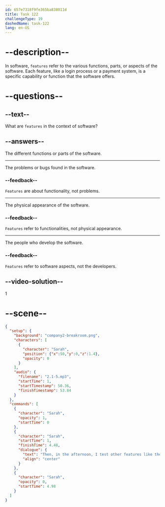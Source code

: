 ```yaml
---
id: 657e7318f9fe365ba838011d
title: Task 122
challengeType: 19
dashedName: task-122
lang: en-US
---
```


<!-- (audio) Sarah: Then, in the afternoon, I test other features like the payment system. -->

# --description--

In software, `features` refer to the various functions, parts, or aspects of the software. Each feature, like a login process or a payment system, is a specific capability or function that the software offers.

# --questions--

## --text--

What are `features` in the context of software?

## --answers--

The different functions or parts of the software.

---

The problems or bugs found in the software.

### --feedback--

`Features` are about functionality, not problems.

---

The physical appearance of the software.

### --feedback--

`Features` refer to functionalities, not physical appearance.

---

The people who develop the software.

### --feedback--

`Features` refer to software aspects, not the developers.

## --video-solution--

1

# --scene--

```json
{
  "setup": {
    "background": "company2-breakroom.png",
    "characters": [
      {
        "character": "Sarah",
        "position": {"x":50,"y":0,"z":1.4},
        "opacity": 0
      }
    ],
    "audio": {
      "filename": "2.1-5.mp3",
      "startTime": 1,
      "startTimestamp": 50.36,
      "finishTimestamp": 53.84
    }
  },
  "commands": [
    {
      "character": "Sarah",
      "opacity": 1,
      "startTime": 0
    },
    {
      "character": "Sarah",
      "startTime": 1,
      "finishTime": 4.48,
      "dialogue": {
        "text": "Then, in the afternoon, I test other features like the payment system.",
        "align": "center"
      }
    },
    {
      "character": "Sarah",
      "opacity": 0,
      "startTime": 4.98
    }
  ]
}
```
